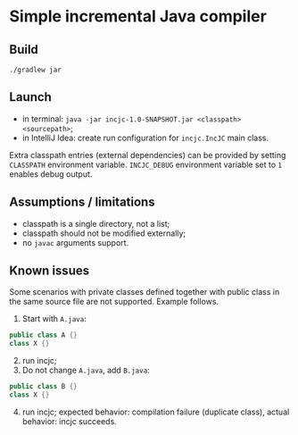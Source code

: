 # Simple incremental Java compiler

## Build
`./gradlew jar`

## Launch
- in terminal: `java -jar incjc-1.0-SNAPSHOT.jar <classpath> <sourcepath>`;
- in IntelliJ Idea: create run configuration for `incjc.IncJC` main class.

Extra classpath entries (external dependencies) can be provided by setting `CLASSPATH` environment variable.
`INCJC_DEBUG` environment variable set to `1` enables debug output.

## Assumptions / limitations
- classpath is a single directory, not a list;
- classpath should not be modified externally;
- no `javac` arguments support.

## Known issues
Some scenarios with private classes defined together with public class in the same source file are not supported. Example follows.

1. Start with `A.java`:
```java
public class A {}
class X {}
```
2. run incjc;
3. Do not change `A.java`, add `B.java`:
```java
public class B {}
class X {}
```
4. run incjc; expected behavior: compilation failure (duplicate class), actual behavior: incjc succeeds.

